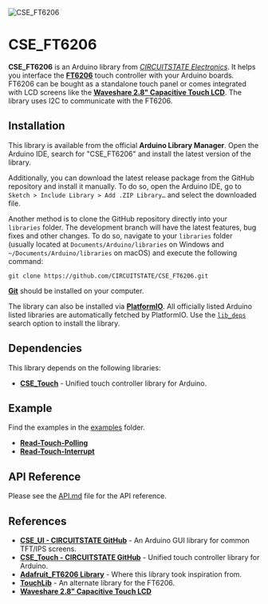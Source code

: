 
![CSE_FT6206](https://socialify.git.ci/CIRCUITSTATE/CSE_FT6206/image?description=1&font=KoHo&forks=1&issues=1&logo=https%3A%2F%2Fwww.circuitstate.com%2Fwp-content%2Fuploads%2F2024%2F05%2FCIRCUITSTATE-R-Emblem-20052024-2.svg&name=1&pattern=Circuit%20Board&pulls=1&stargazers=1&theme=Auto)

# CSE_FT6206

**CSE_FT6206** is an Arduino library from [*CIRCUITSTATE Electronics*](https://www.circuitstate.com/). It helps you interface the [**FT6206**](https://www.cdtech-display.com/wp-content/uploads/2024/07/FT6206-DataSheet-V2.2.pdf) touch controller with your Arduino boards. FT6206 can be bought as a standalone touch panel or comes integrated with LCD screens like the [**Waveshare 2.8" Capacitive Touch LCD**](https://www.waveshare.com/wiki/2.8inch_Capacitive_Touch_LCD). The library uses I2C to communicate with the FT6206.

## Installation

This library is available from the official **Arduino Library Manager**. Open the Arduino IDE, search for "CSE_FT6206" and install the latest version of the library.

Additionally, you can download the latest release package from the GitHub repository and install it manually. To do so, open the Arduino IDE, go to `Sketch > Include Library > Add .ZIP Library…` and select the downloaded file.

Another method is to clone the GitHub repository directly into your `libraries` folder. The development branch will have the latest features, bug fixes and other changes. To do so, navigate to your `libraries` folder (usually located at `Documents/Arduino/libraries` on Windows and `~/Documents/Arduino/libraries` on macOS) and execute the following command:

```
git clone https://github.com/CIRCUITSTATE/CSE_FT6206.git
```

[**Git**](https://git-scm.com) should be installed on your computer.

The library can also be installed via [**PlatformIO**](https://platformio.org). All officially listed Arduino listed libraries are automatically fetched by PlatformIO. Use the [`lib_deps`](https://docs.platformio.org/en/latest/projectconf/sections/env/options/library/lib_deps.html) search option to install the library.

## Dependencies

This library depends on the following libraries:

- [**CSE_Touch**](https://github.com/CIRCUITSTATE/CSE_Touch) - Unified touch controller library for Arduino.

## Example

Find the examples in the [examples](examples) folder.

  - [**Read-Touch-Polling**](examples/Read-Touch-Polling/Read-Touch-Polling.ino)
  - [**Read-Touch-Interrupt**](examples/Read-Touch-Interrupt/Read-Touch-Interrupt.ino)

## API Reference

Please see the [API.md](/docs/API.md) file for the API reference.

## References

-  [**CSE_UI - CIRCUITSTATE GitHub**](https://github.com/CIRCUITSTATE/CSE_UI) - An Arduino GUI library for common TFT/IPS screens.
-  [**CSE_Touch - CIRCUITSTATE GitHub**](https://github.com/CIRCUITSTATE/CSE_Touch) - Unified touch controller library for Arduino.
-  [**Adafruit_FT6206 Library**](https://github.com/adafruit/Adafruit_FT6206_Library) - Where this library took inspiration from.
-  [**TouchLib**](https://github.com/mmMicky/TouchLib/tree/main) - An alternate library for the FT6206.
-  [**Waveshare 2.8" Capacitive Touch LCD**](https://www.waveshare.com/wiki/2.8inch_Capacitive_Touch_LCD)
